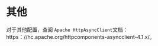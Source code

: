 # 其他

对于其他配置，查阅 `Apache HttpAsyncClient`文档：https：//hc.apache.org/httpcomponents-asyncclient-4.1.x/。
